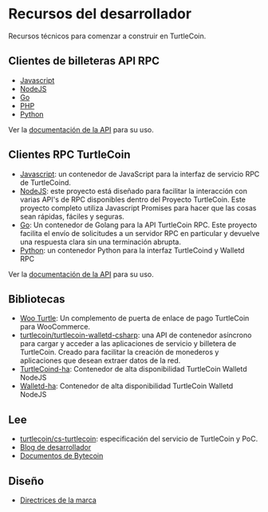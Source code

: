 # Recursos del desarrollador

Recursos técnicos para comenzar a construir en TurtleCoin.


## Clientes de billeteras API RPC

* [Javascript](https://github.com/turtlecoin/turtlecoin-walletd-rpc-js)
* [NodeJS](https://www.npmjs.com/package/turtlecoin-rpc)
* [Go](https://github.com/turtlecoin/turtlecoin-rpc-go)
* [PHP](https://github.com/turtlecoin/turtlecoin-walletd-rpc-php)
* [Python](https://github.com/turtlecoin/turtlecoin-walletd-rpc-python)

Ver la [documentación de la API](https://api-docs.turtlecoin.lol/) para su uso.

## Clientes RPC TurtleCoin

* [Javascript](https://github.com/turtlecoin/turtlecoind-rpc-js): un contenedor de JavaScript para la interfaz de servicio RPC de TurtleCoind.
* [NodeJS](https://www.npmjs.com/package/turtlecoin-rpc): este proyecto está diseñado para facilitar la interacción con varias API's de RPC disponibles dentro del Proyecto TurtleCoin. Este proyecto completo utiliza Javascript Promises para hacer que las cosas sean rápidas, fáciles y seguras.
* [Go](https://www.github.com/turtlecoin/turtlecoin-rpc-go): Un contenedor de Golang para la API TurtleCoin RPC. Este proyecto facilita el envío de solicitudes a un servidor RPC en particular y devuelve una respuesta clara sin una terminación abrupta.
* [Python](https://github.com/turtlecoin/turtlecoin-walletd-rpc-python): un contenedor Python para la interfaz TurtleCoind y Walletd RPC

Ver la [documentación de la API](https://api-docs.turtlecoin.lol/) para su uso.

## Bibliotecas

* [Woo Turtle](https://github.com/turtlecoin/woo-turtle): Un complemento de puerta de enlace de pago TurtleCoin para WooCommerce.
* [turtlecoin/turtlecoin-walletd-csharp](https://github.com/turtlecoin/turtlecoin-walletd-csharp): una API de contenedor asíncrono para cargar y acceder a las aplicaciones de servicio y billetera de TurtleCoin. Creado para facilitar la creación de monederos y aplicaciones que desean extraer datos de la red.
* [TurtleCoind-ha](https://github.com/turtlecoin/turtlecoind-ha): Contenedor de alta disponibilidad TurtleCoin Walletd NodeJS
* [Walletd-ha](https://github.com/turtlecoin/walletd-ha): Contenedor de alta disponibilidad TurtleCoin Walletd NodeJS

## Lee

* [turtlecoin/cs-turtlecoin](https://github.com/turtlecoin/cs-turtlecoin): especificación del servicio de TurtleCoin y PoC.
* [Blog de desarrollador](https://medium.com/@turtlecoin)
* [Documentos de Bytecoin](https://wiki.bytecoin.org/wiki/Main_Page)


## Diseño

* [Directrices de la marca](https://github.com/turtlecoin/brand)
